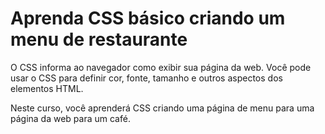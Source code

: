 # Aprenda CSS básico criando um menu de restaurante

O CSS informa ao navegador como exibir sua página da web. Você pode usar o CSS para definir cor, fonte, tamanho e outros aspectos dos elementos HTML.

Neste curso, você aprenderá CSS criando uma página de menu para uma página da web para um café.